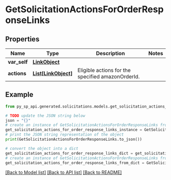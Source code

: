 # GetSolicitationActionsForOrderResponseLinks


## Properties

Name | Type | Description | Notes
------------ | ------------- | ------------- | -------------
**var_self** | [**LinkObject**](LinkObject.md) |  | 
**actions** | [**List[LinkObject]**](LinkObject.md) | Eligible actions for the specified amazonOrderId. | 

## Example

```python
from py_sp_api.generated.solicitations.models.get_solicitation_actions_for_order_response_links import GetSolicitationActionsForOrderResponseLinks

# TODO update the JSON string below
json = "{}"
# create an instance of GetSolicitationActionsForOrderResponseLinks from a JSON string
get_solicitation_actions_for_order_response_links_instance = GetSolicitationActionsForOrderResponseLinks.from_json(json)
# print the JSON string representation of the object
print(GetSolicitationActionsForOrderResponseLinks.to_json())

# convert the object into a dict
get_solicitation_actions_for_order_response_links_dict = get_solicitation_actions_for_order_response_links_instance.to_dict()
# create an instance of GetSolicitationActionsForOrderResponseLinks from a dict
get_solicitation_actions_for_order_response_links_from_dict = GetSolicitationActionsForOrderResponseLinks.from_dict(get_solicitation_actions_for_order_response_links_dict)
```
[[Back to Model list]](../README.md#documentation-for-models) [[Back to API list]](../README.md#documentation-for-api-endpoints) [[Back to README]](../README.md)



